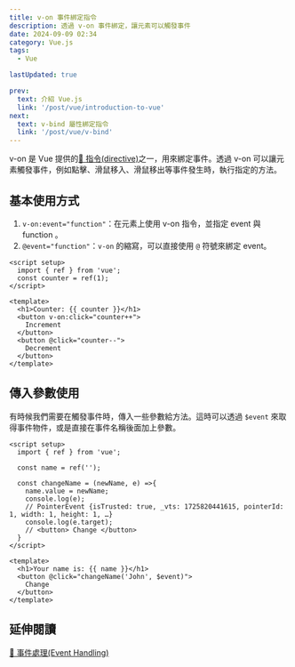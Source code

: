 ```yaml
---
title: v-on 事件綁定指令
description: 透過 v-on 事件綁定，讓元素可以觸發事件
date: 2024-09-09 02:34
category: Vue.js
tags:
  - Vue

lastUpdated: true

prev:
  text: 介紹 Vue.js
  link: '/post/vue/introduction-to-vue'
next:
  text: v-bind 屬性綁定指令
  link: '/post/vue/v-bind'
---
```


v-on 是 Vue 提供的[🔗 指令(directive)](https://vuejs.org/api/built-in-directives.html#built-in-directives#v-on)之一，用來綁定事件。透過 v-on 可以讓元素觸發事件，例如點擊、滑鼠移入、滑鼠移出等事件發生時，執行指定的方法。

## 基本使用方式

1. `v-on:event="function"`：在元素上使用 v-on 指令，並指定 event 與 function 。
2. `@event="function"`：`v-on` 的縮寫，可以直接使用 `@` 符號來綁定 event。

```vue:line-numbers {8,11}
<script setup>
  import { ref } from 'vue';
  const counter = ref(1);
</script>

<template>
  <h1>Counter: {{ counter }}</h1>
  <button v-on:click="counter++">
    Increment
  </button>
  <button @click="counter--">
    Decrement
  </button>
</template>
```

## 傳入參數使用

有時候我們需要在觸發事件時，傳入一些參數給方法。這時可以透過 `$event` 來取得事件物件，或是直接在事件名稱後面加上參數。

```vue:line-numbers {6,14}
<script setup>
  import { ref } from 'vue';

  const name = ref('');

  const changeName = (newName, e) =>{
    name.value = newName;
    console.log(e);
    // PointerEvent {isTrusted: true, _vts: 1725820441615, pointerId: 1, width: 1, height: 1, …}
    console.log(e.target);
    // <button> Change </button>
  }
</script>

<template>
  <h1>Your name is: {{ name }}</h1>
  <button @click="changeName('John', $event)">
    Change
  </button>
</template>
```

## 延伸閱讀

[🔗 事件處理(Event Handling)](https://vuejs.org/guide/essentials/event-handling.html)
